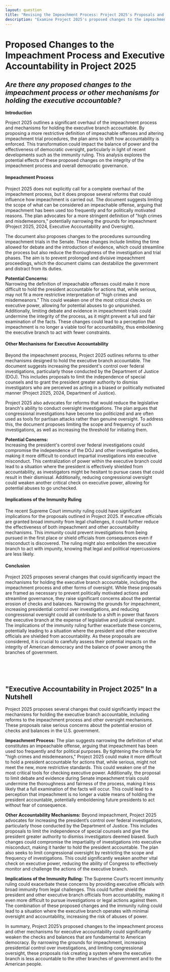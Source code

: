 ```yaml
---
layout: question
title: "Revising the Impeachment Process: Project 2025's Proposals and Their Impact on Executive Accountability"
description: "Examine Project 2025's proposed changes to the impeachment process and mechanisms for holding the executive accountable, focusing on their implications for democratic oversight and the balance of power."
---
```


# Proposed Changes to the Impeachment Process and Executive Accountability in Project 2025

## *Are there any proposed changes to the impeachment process or other mechanisms for holding the executive accountable?*

**Introduction**

Project 2025 outlines a significant overhaul of the impeachment process and mechanisms for holding the executive branch accountable. By proposing a more restrictive definition of impeachable offenses and altering impeachment trial procedures, the plan aims to shift how accountability is enforced. This transformation could impact the balance of power and the effectiveness of democratic oversight, particularly in light of recent developments such as the immunity ruling. This analysis explores the potential effects of these proposed changes on the integrity of the impeachment process and overall democratic governance.

#### **Impeachment Process**

Project 2025 does not explicitly call for a complete overhaul of the impeachment process, but it does propose several reforms that could influence how impeachment is carried out. The document suggests limiting the scope of what can be considered an impeachable offense, arguing that impeachment has been used too frequently and for politically motivated reasons. The plan advocates for a more stringent definition of "high crimes and misdemeanors," potentially narrowing the grounds for impeachment (Project 2025, 2024, Executive Accountability and Oversight).

The document also proposes changes to the procedures surrounding impeachment trials in the Senate. These changes include limiting the time allowed for debate and the introduction of evidence, which could streamline the process but also reduce the thoroughness of the investigation and trial phases. The aim is to prevent prolonged and divisive impeachment proceedings, which the document claims can destabilize the government and distract from its duties.

**Potential Concerns:**  
Narrowing the definition of impeachable offenses could make it more difficult to hold the president accountable for actions that, while serious, may not fit a more restrictive interpretation of "high crimes and misdemeanors." This could weaken one of the most critical checks on executive power, allowing for potential abuses to go unpunished. Additionally, limiting debate and evidence in impeachment trials could undermine the integrity of the process, as it might prevent a full and fair examination of the facts. These changes could lead to a perception that impeachment is no longer a viable tool for accountability, thus emboldening the executive branch to act with fewer constraints.

#### **Other Mechanisms for Executive Accountability**

Beyond the impeachment process, Project 2025 outlines reforms to other mechanisms designed to hold the executive branch accountable. The document suggests increasing the president's control over federal investigations, particularly those conducted by the Department of Justice (DOJ). This includes proposals to limit the independence of special counsels and to grant the president greater authority to dismiss investigators who are perceived as acting in a biased or politically motivated manner (Project 2025, 2024, Department of Justice).

Project 2025 also advocates for reforms that would reduce the legislative branch's ability to conduct oversight investigations. The plan argues that congressional investigations have become too politicized and are often used as tools for partisan attacks rather than genuine oversight. To address this, the document proposes limiting the scope and frequency of such investigations, as well as increasing the threshold for initiating them.

**Potential Concerns:**  
Increasing the president's control over federal investigations could compromise the independence of the DOJ and other investigative bodies, making it more difficult to conduct impartial investigations into executive misconduct. This centralization of power within the executive branch could lead to a situation where the president is effectively shielded from accountability, as investigators might be hesitant to pursue cases that could result in their dismissal. Additionally, reducing congressional oversight could weaken another critical check on executive power, allowing for potential abuses to go unchecked.

#### **Implications of the Immunity Ruling**

The recent Supreme Court immunity ruling could have significant implications for the proposals outlined in Project 2025. If executive officials are granted broad immunity from legal challenges, it could further reduce the effectiveness of both impeachment and other accountability mechanisms. This immunity could prevent investigations from being pursued in the first place or shield officials from consequences even if misconduct is discovered. The ruling might also embolden the executive branch to act with impunity, knowing that legal and political repercussions are less likely.

#### **Conclusion**

Project 2025 proposes several changes that could significantly impact the mechanisms for holding the executive branch accountable, including the impeachment process and other forms of oversight. While these proposals are framed as necessary to prevent politically motivated actions and streamline governance, they raise significant concerns about the potential erosion of checks and balances. Narrowing the grounds for impeachment, increasing presidential control over investigations, and reducing congressional oversight could all contribute to a shift in power that favors the executive branch at the expense of legislative and judicial oversight. The implications of the immunity ruling further exacerbate these concerns, potentially leading to a situation where the president and other executive officials are shielded from accountability. As these proposals are considered, it is crucial to carefully assess their potential impacts on the integrity of American democracy and the balance of power among the branches of government.

<br><br><br>

## <span id="nutshell">"Executive Accountability in Project 2025" In a Nutshell</span>

Project 2025 proposes several changes that could significantly impact the mechanisms for holding the executive branch accountable, including reforms to the impeachment process and other oversight mechanisms. These proposals raise serious concerns about the potential erosion of checks and balances in the U.S. government.

**Impeachment Process:** The plan suggests narrowing the definition of what constitutes an impeachable offense, arguing that impeachment has been used too frequently and for political purposes. By tightening the criteria for "high crimes and misdemeanors," Project 2025 could make it more difficult to hold a president accountable for actions that, while serious, might not meet the new, more restrictive standards. This could weaken one of the most critical tools for checking executive power. Additionally, the proposal to limit debate and evidence during Senate impeachment trials could undermine the thoroughness and fairness of the process, making it less likely that a full examination of the facts will occur. This could lead to a perception that impeachment is no longer a viable means of holding the president accountable, potentially emboldening future presidents to act without fear of consequence.

**Other Accountability Mechanisms:** Beyond impeachment, Project 2025 advocates for increasing the president’s control over federal investigations, particularly those conducted by the Department of Justice. This includes proposals to limit the independence of special counsels and give the president greater authority to dismiss investigators deemed biased. Such changes could compromise the impartiality of investigations into executive misconduct, making it harder to hold the president accountable. The plan also seeks to limit congressional oversight by restricting the scope and frequency of investigations. This could significantly weaken another vital check on executive power, reducing the ability of Congress to effectively monitor and challenge the actions of the executive branch.

**Implications of the Immunity Ruling:** The Supreme Court’s recent immunity ruling could exacerbate these concerns by providing executive officials with broad immunity from legal challenges. This could further shield the president and other executive branch officials from accountability, making it even more difficult to pursue investigations or legal actions against them. The combination of these proposed changes and the immunity ruling could lead to a situation where the executive branch operates with minimal oversight and accountability, increasing the risk of abuses of power.

In summary, Project 2025’s proposed changes to the impeachment process and other mechanisms for executive accountability could significantly weaken the checks and balances that are fundamental to American democracy. By narrowing the grounds for impeachment, increasing presidential control over investigations, and limiting congressional oversight, these proposals risk creating a system where the executive branch is less accountable to the other branches of government and to the American people.
